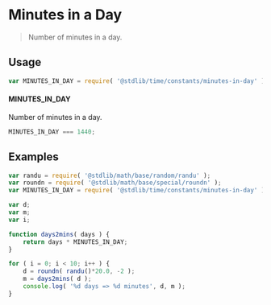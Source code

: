 # Minutes in a Day

> Number of minutes in a day.

<section class="usage">

## Usage

``` javascript
var MINUTES_IN_DAY = require( '@stdlib/time/constants/minutes-in-day' );
```

#### MINUTES_IN_DAY

Number of minutes in a day.

``` javascript
MINUTES_IN_DAY === 1440;
```

</section>

<!-- /.usage -->


<section class="examples">

## Examples

``` javascript
var randu = require( '@stdlib/math/base/random/randu' );
var roundn = require( '@stdlib/math/base/special/roundn' );
var MINUTES_IN_DAY = require( '@stdlib/time/constants/minutes-in-day' );

var d;
var m;
var i;

function days2mins( days ) {
    return days * MINUTES_IN_DAY;
}

for ( i = 0; i < 10; i++ ) {
    d = roundn( randu()*20.0, -2 );
    m = days2mins( d );
    console.log( '%d days => %d minutes', d, m );
}
```

</section>

<!-- /.examples -->


<section class="links">

</section>

<!-- /.links -->
